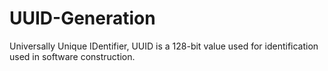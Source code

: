 # UUID-Generation

Universally Unique IDentifier, UUID is a 128-bit value used for identification used in software construction.
